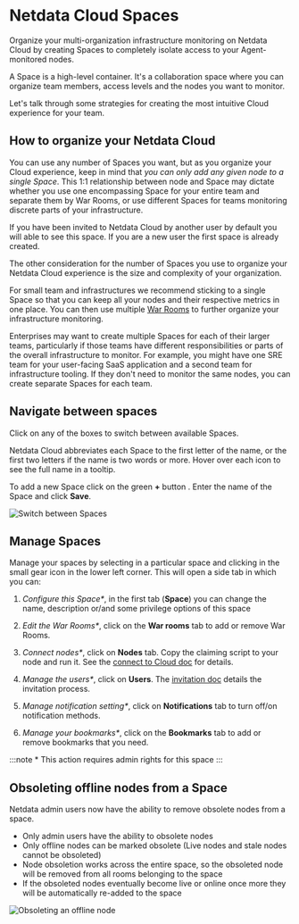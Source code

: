 # Netdata Cloud Spaces

Organize your multi-organization infrastructure monitoring on Netdata Cloud by creating Spaces to completely isolate access to your Agent-monitored nodes.

A Space is a high-level container. It's a collaboration space where you can organize team members, access levels and the
nodes you want to monitor.

Let's talk through some strategies for creating the most intuitive Cloud experience for your team.

## How to organize your Netdata Cloud

You can use any number of Spaces you want, but as you organize your Cloud experience, keep in mind that _you can only
add any given node to a single Space_. This 1:1 relationship between node and Space may dictate whether you use one
encompassing Space for your entire team and separate them by War Rooms, or use different Spaces for teams monitoring
discrete parts of your infrastructure.

If you have been invited to Netdata Cloud by another user by default you will able to see this space. If you are a new
user the first space is already created.

The other consideration for the number of Spaces you use to organize your Netdata Cloud experience is the size and
complexity of your organization.

For small team and infrastructures we recommend sticking to a single Space so that you can keep all your nodes and their
respective metrics in one place. You can then use
multiple [War Rooms](https://github.com/netdata/netdata/blob/master/docs/cloud/war-rooms.md)
to further organize your infrastructure monitoring.

Enterprises may want to create multiple Spaces for each of their larger teams, particularly if those teams have
different responsibilities or parts of the overall infrastructure to monitor. For example, you might have one SRE team
for your user-facing SaaS application and a second team for infrastructure tooling. If they don't need to monitor the
same nodes, you can create separate Spaces for each team.

## Navigate between spaces

Click on any of the boxes to switch between available Spaces.

Netdata Cloud abbreviates each Space to the first letter of the name, or the first two letters if the name is two words
or more. Hover over each icon to see the full name in a tooltip.

To add a new Space click on the green **+** button . Enter the name of the Space and click **Save**.

![Switch between Spaces](/img/cloud/main-page-add-space.png)

## Manage Spaces

Manage your spaces by selecting in a particular space and clicking in the small gear icon in the lower left corner. This
will open a side tab in which you can:

1. _Configure this Space*_, in the first tab (**Space**) you can change the name, description or/and some privilege
   options of this space

2. _Edit the War Rooms*_, click on the **War rooms** tab to add or remove War Rooms.

3. _Connect nodes*_, click on **Nodes** tab. Copy the claiming script to your node and run it. See the
   [connect to Cloud doc](https://github.com/netdata/netdata/blob/master/claim/README.md) for details.

4. _Manage the users*_, click on **Users**.
   The [invitation doc](https://github.com/netdata/netdata/blob/master/docs/cloud/manage/invite-your-team.md)
   details the invitation process.

5. _Manage notification setting*_, click on **Notifications** tab to turn off/on notification methods.

6. _Manage your bookmarks*_, click on the **Bookmarks** tab to add or remove bookmarks that you need.

:::note \* This action requires admin rights for this space
:::

## Obsoleting offline nodes from a Space

Netdata admin users now have the ability to remove obsolete nodes from a space.

- Only admin users have the ability to obsolete nodes
- Only offline nodes can be marked obsolete (Live nodes and stale nodes cannot be obsoleted)
- Node obsoletion works across the entire space, so the obsoleted node will be removed from all rooms belonging to the
  space
- If the obsoleted nodes eventually become live or online once more they will be automatically re-added to the space

![Obsoleting an offline node](https://user-images.githubusercontent.com/24860547/173087202-70abfd2d-f0eb-4959-bd0f-74aeee2a2a5a.gif)
